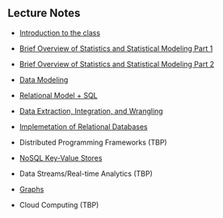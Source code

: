 ## Lecture Notes 

- [Introduction to the class](intro.md)

- [Brief Overview of Statistics and Statistical Modeling Part 1](stats1.md)

- [Brief Overview of Statistics and Statistical Modeling Part 2](stats2.md)

- [Data Modeling](models.md)

- [Relational Model + SQL](relational.md)
    
- [Data Extraction, Integration, and Wrangling](wrangling.md)

- [Implemetation of Relational Databases](relational-databases.md)

- Distributed Programming Frameworks (TBP)

- [NoSQL Key-Value Stores](key-value-stores.md)

- Data Streams/Real-time Analytics (TBP)

- [Graphs](graphs.md)

- Cloud Computing (TBP)
